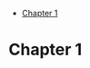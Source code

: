 <!-- START doctoc generated TOC please keep comment here to allow auto update -->
<!-- DON'T EDIT THIS SECTION, INSTEAD RE-RUN doctoc TO UPDATE -->
- [Chapter 1](#chapter-1)

<!-- END doctoc generated TOC please keep comment here to allow auto update -->

# Chapter 1
